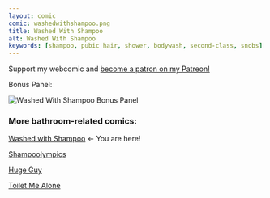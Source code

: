 ```yaml
---
layout: comic
comic: washedwithshampoo.png
title: Washed With Shampoo
alt: Washed With Shampoo
keywords: [shampoo, pubic hair, shower, bodywash, second-class, snobs]
---
```


Support my webcomic and [become a patron on my Patreon!](https://www.patreon.com/lolnein)

Bonus Panel:

![Washed With Shampoo Bonus Panel](/images/washedwithshampoo_bonus.png)


### More bathroom-related comics:

[Washed with Shampoo](https://lolnein.com/2017/11/03/washedwithshampoo/) <- You are here!

[Shampoolympics](https://lolnein.com/2018/04/19/shampoolympics/)

[Huge Guy](https://lolnein.com/2019/09/16/hugeguy/)

[Toilet Me Alone](http://lolnein.com/2020/02/22/toiletmealone/)